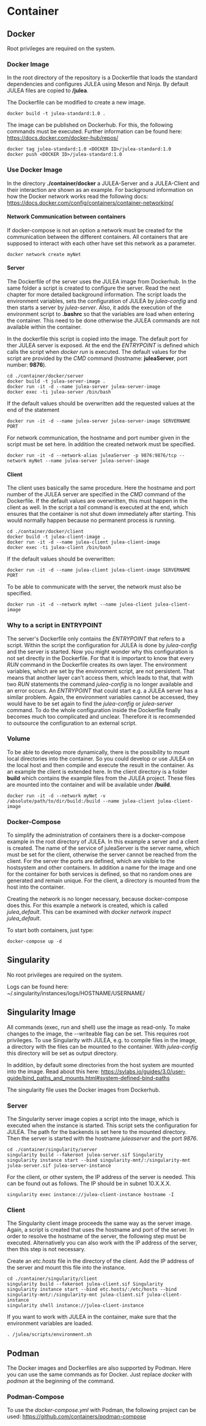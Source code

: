 # Container

## Docker

Root privileges are required on the system.

### Docker Image

In the root directory of the repository is a Dockerfile that loads the standard dependencies 
and configures JULEA using Meson and Ninja. By default JULEA files are copied to **/julea**. 

The Dockerfile can be modified to create a new image. 

```
docker build -t julea-standard:1.0 .
```

The image can be published on Dockerhub. For this, the following commands must be executed. 
Further information can be found here: https://docs.docker.com/docker-hub/repos/

```
docker tag julea-standard:1.0 <DOCKER ID>/julea-standard:1.0
docker push <DOCKER ID>/julea-standard:1.0
```

### Use Docker Image

In the directory **./container/docker** a JULEA-Server and a JULEA-Client and their interaction are shown as an example.
For background information on how the Docker network works read the following docs:  https://docs.docker.com/config/containers/container-networking/

#### Network Communication between containers
If docker-compose is not an option a network must be created for the communication between the different containers.
All containers that are supposed to interact with each other have set this network as a parameter.

```
docker network create myNet
```

#### Server

The Dockerfile of the server uses the JULEA image from Dockerhub. In the same folder a script is created to configure the server. 
Read the next chapter for more detailed background information. 
The script loads the environment variables, sets the configuration of JULEA by *julea-config* and then starts a server by *julea-server*.
Also, it adds the execution of the environment script to **.bashrc** so that the variables are load when entering the container.
This need to be done otherwise the JULEA commands are not available within the container.

In the dockerfile this script is copied into the image. The default port for ther JULEA server is exposed.
At the end the *ENTRYPOINT* is defined which calls the script when *docker run* is executed. 
The default values for the script are provided by the *CMD* command (hostname: **juleaServer**, port number: **9876**). 

```
cd ./container/docker/server
docker build -t julea-server-image .
docker run -it -d --name julea-server julea-server-image
docker exec -ti julea-server /bin/bash
```

If the default values should be overwritten add the requested values at the end of the statement

```
docker run -it -d --name julea-server julea-server-image SERVERNAME PORT
```

For network communication, the hostname and port number given in the script must be set here. In addition the created network must be specified.
```
docker run -it -d --network-alias juleaServer -p 9876:9876/tcp --network myNet --name julea-server julea-server-image
```

#### Client
The client uses basically the same procedure. Here the hostname and port number of the JULEA server are specified in the *CMD* command of the Dockerfile.
If the default values are overwritten, this must happen in the client as well. 
In the script a *tail* command is executed at the end, which ensures that the container is not shut down immediately after starting. 
This would normally happen because no permanent process is running.

```
cd ./container/docker/client
docker build -t julea-client-image .
docker run -it -d --name julea-client julea-client-image
docker exec -ti julea-client /bin/bash
```

If the default values should be overwritten:
```
docker run -it -d --name julea-client julea-client-image SERVERNAME PORT
```

To be able to communicate with the server, the network must also be specified.
```
docker run -it -d --network myNet --name julea-client julea-client-image
```

### Why to a script in ENTRYPOINT
The server's Dockerfile only contains the *ENTRYPOINT* that refers to a script. 
Within the script the configuration for JULEA is done by *julea-config* and the server is started. 
Now you might wonder why this configuration is not set directly in the Dockerfile. 
For that it is important to know that every *RUN* command in the Dockerfile creates its own layer. 
The environment variables, which are set by the environment script, are not persistent. 
That means that another layer can't access them, which leads to that, 
that with two *RUN* statements the command *julea-config* is no longer available and an error occurs. 
An *ENTRYPOINT* that could start e.g. a JULEA server has a similar problem. 
Again, the environment variables cannot be accessed, they would have to be set again to find the *julea-config* or *julea-server* command. 
To do the whole configuration inside the Dockerfile finally becomes much too complicated and unclear. 
Therefore it is recommended to outsource the configuration to an external script.

### Volume
To be able to develop more dynamically, there is the possibility to mount local directories into the container. 
So you could develop or use JULEA on the local host and then compile and execute the result in the container.
As an example the client is extended here. In the client directory is a folder **build** which contains the example files from the JULEA project. 
These files are mounted into the container and will be available under **/build**.

```
docker run -it -d --network myNet -v /absolute/path/to/dir/build:/build --name julea-client julea-client-image
```

### Docker-Compose
To simplify the administration of containers there is a docker-compose example in the root directory of JULEA. 
In this example a server and a client is created. The name of the service of juleaServer is the server name, 
which must be set for the client, otherwise the server cannot be reached from the client. 
For the server the ports are defined, which are visible to the hostsystem and other containers.
In addition a name for the image and one for the container for both services is defined, so that no random ones are generated and remain unique.
For the client, a directory is mounted from the host into the container.

Creating the network is no longer necessary, because docker-compose does this. For this example a network is created, 
which is called *julea_default*. This can be examined with *docker network inspect julea_default*.

To start both containers, just type:
```
docker-compose up -d
```

## Singularity
No root privileges are required on the system.

Logs can be found here: ~/.singularity/instances/logs/HOSTNAME/USERNAME/

## Singularity Image
All commands (exec, run and shell) use the image as read-only. To make changes to the image, the --writeable flag can be set. This requires root privileges. 
To use Singularity with JULEA, e.g. to compile files in the image, a directory with the files can be mounted to the container. 
With *julea-config* this directory will be set as output directory.

In addition, by default some directories from the host system are mounted into the image. Read about this here: 
https://sylabs.io/guides/3.0/user-guide/bind_paths_and_mounts.html#system-defined-bind-paths

The singularity file uses the Docker images from Dockerhub.

### Server
The Singularity server image copies a script into the image, which is executed when the instance is started.
This script sets the configuration for JULEA. The path for the backends is set here to the mounted directory.
Then the server is started with the hostname *juleaserver* and the port *9876*.
```
cd ./container/singularity/server
singularity build --fakeroot julea-server.sif Singularity
singularity instance start --bind singularity-mnt/:/singularity-mnt julea-server.sif julea-server-instance
```

For the client, or other system, the IP address of the server is needed. This can be found out as follows.
The IP should be in subnet 10.X.X.X.
```
singularity exec instance://julea-client-instance hostname -I
```

### Client
The Singularity client image proceeds the same way as the server image. 
Again, a script is created that uses the hostname and port of the server.
In order to resolve the hostname of the server, the following step must be executed.
Alternatively you can also work with the IP address of the server, then this step is not necessary.

Create an *etc.hosts* file in the directory of the client. 
Add the IP address of the server and mount this file into the instance.
```
cd ./container/singularity/client
singularity build --fakeroot julea-client.sif Singularity
singularity instance start --bind etc.hosts/:/etc/hosts --bind singularity-mnt/:/singularity-mnt julea-client.sif julea-client-instance
singularity shell instance://julea-client-instance
```

If you want to work with JULEA in the container, make sure that the environment variables are loaded.
```
. /julea/scripts/environment.sh
```

## Podman
The Docker images and Dockerfiles are also supported by Podman. 
Here you can use the same commands as for Docker. 
Just replace *docker* with *podman* at the beginning of the command.

### Podman-Compose
To use the *docker-compose.yml* with Podman, the following project can be used: https://github.com/containers/podman-compose
